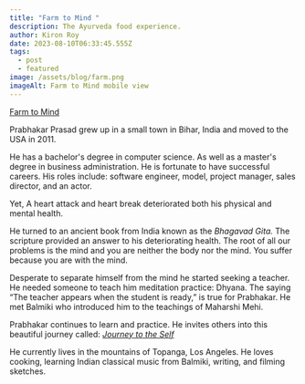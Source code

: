 ```yaml
---
title: "Farm to Mind "
description: The Ayurveda food experience.
author: Kiron Roy
date: 2023-08-10T06:33:45.555Z
tags:
  - post
  - featured
image: /assets/blog/farm.png
imageAlt: Farm to Mind mobile view
---
```

<!--StartFragment-->

<!--StartFragment-->

[Farm to Mind](https://farmtomind.netlify.app/)

<!--EndFragment-->



Prabhakar Prasad grew up in a small town in Bihar, India and moved to the USA in 2011.

He has a bachelor's degree in computer science. As well as a master's degree in business administration. He is fortunate to have successful careers. His roles include: software engineer, model, project manager, sales director, and an actor.

Yet, A heart attack and heart break deteriorated both his physical and mental health.

He turned to an ancient book from India known as the *Bhagavad Gita.* The scripture provided an answer to his deteriorating health. The root of all our problems is the mind and you are neither the body nor the mind. You suffer because you are with the mind.

Desperate to separate himself from the mind he started seeking a teacher. He needed someone to teach him meditation practice: Dhyana. The saying “The teacher appears when the student is ready,” is true for Prabhakar. He met Balmiki who introduced him to the teachings of Maharshi Mehi.

Prabhakar continues to learn and practice. He invites others into this beautiful journey called: *[Journey to the Self](https://journeytotheself.org/)*

He currently lives in the mountains of Topanga, Los Angeles. He loves cooking, learning Indian classical music from Balmiki, writing, and filming sketches.

<!--EndFragment-->